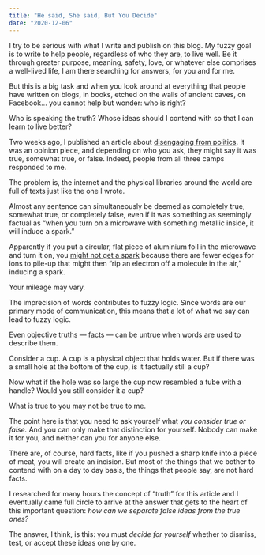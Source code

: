 ```yaml
---
title: "He said, She said, But You Decide"
date: "2020-12-06"
---
```


I try to be serious with what I write and publish on this blog. My fuzzy goal is to write to help people, regardless of who they are, to live well. Be it through greater purpose, meaning, safety, love, or whatever else comprises a well-lived life, I am there searching for answers, for you and for me.

But this is a big task and when you look around at everything that people have written on blogs, in books, etched on the walls of ancient caves, on Facebook… you cannot help but wonder: who is right?

Who is speaking the truth? Whose ideas should I contend with so that I can learn to live better?

Two weeks ago, I published an article about [disengaging from politics](/2020-11-22-why-you-might-want-to-disengage-from-politics). It was an opinion piece, and depending on who you ask, they might say it was true, somewhat true, or false. Indeed, people from all three camps responded to me.

The problem is, the internet and the physical libraries around the world are full of texts just like the one I wrote.

Almost any sentence can simultaneously be deemed as completely true, somewhat true, or completely false, even if it was something as seemingly factual as “when you turn on a microwave with something metallic inside, it will induce a spark.”

Apparently if you put a circular, flat piece of aluminium foil in the microwave and turn it on, you [might not get a spark](https://www.livescience.com/why-metal-sparks-in-microwave.html) because there are fewer edges for ions to pile-up that might then “rip an electron off a molecule in the air,” inducing a spark.

Your mileage may vary.

The imprecision of words contributes to fuzzy logic. Since words are our primary mode of communication, this means that a lot of what we say can lead to fuzzy logic.

Even objective truths — facts — can be untrue when words are used to describe them.

Consider a cup. A cup is a physical object that holds water. But if there was a small hole at the bottom of the cup, is it factually still a cup?

Now what if the hole was so large the cup now resembled a tube with a handle? Would you still consider it a cup?

What is true to you may not be true to me.

The point here is that you need to ask yourself what *you consider true or false.* And you can only make that distinction for yourself. Nobody can make it for you, and neither can you for anyone else.

There are, of course, hard facts, like if you pushed a sharp knife into a piece of meat, you will create an incision. But most of the things that we bother to contend with on a day to day basis, the things that people say, are not hard facts.

I researched for many hours the concept of “truth” for this article and I eventually came full circle to arrive at the answer that gets to the heart of this important question: *how can we separate false ideas from the true ones?*

The answer, I think, is this: you must *decide for yourself* whether to dismiss, test, or accept these ideas one by one.